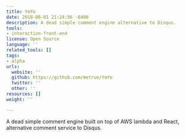 ```yaml
---
title: YoYo
date: 2018-06-01 21:24:56 -0400
description: A dead simple comment engine alternative to Disqus.
tools:
- interaction-front-end
license: Open Source
language: ''
related_tools: []
tags:
- alpha
urls:
  website: ''
  github: https://github.com/metrue/YoYo
  twitter: ''
  other: ''
resources: []
weight: ''

---
```

A dead simple comment engine built on top of AWS lambda and React, alternative comment service to Disqus.